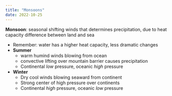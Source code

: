 ```yaml
---
title: "Monsoons"
date: 2022-10-25
---
```


**Monsoon**: seasonal shifting winds that determines precipitation, due to heat capacity difference between land and sea
* Remember: water has a higher heat capacity, less dramatic changes
* **Summer**
	* warm humind winds blowing from ocean
	* convective lifting over mountain barrier causes precipitation
	* Continental *low* pressure, oceanic *high* pressure
* **Winter**
	* Dry cool winds blowing seaward from continent
	* Strong center of high pressure over continents
	* Continental *high* pressure, oceanic *low* pressure